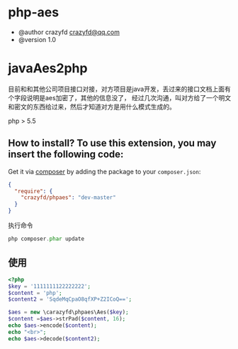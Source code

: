 php-aes
=================================
* @author crazyfd <crazyfd@qq.com>
* @version 1.0


# javaAes2php
目前和和其他公司项目接口对接，对方项目是java开发，丢过来的接口文档上面有个字段说明是aes加密了，其他的信息没了，
经过几次沟通，叫对方给了一个明文和密文的东西给过来，然后才知道对方是用什么模式生成的。



php > 5.5 

How to install?
To use this extension, you may insert the following code:
--------------------------------

Get it via [composer](http://getcomposer.org/) by adding the package to your `composer.json`:

```json
{
  "require": {
    "crazyfd/phpaes": "dev-master"
  }
}
```
执行命令
```php
php composer.phar update
```
使用
-----

```php
<?php 
$key = '1111111122222222';
$content = 'php';
$content2 = 'SqdeMqCpaO8qfXP+Z2ICoQ==';

$aes = new \carazyfd\phpaes\Aes($key);
$content =$aes->strPad($content, 16);
echo $aes->encode($content);
echo "<br>";
echo $aes->decode($content2);
```

